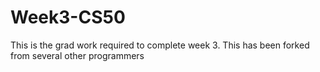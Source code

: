 # Week3-CS50
This is the grad work required to complete week 3. This has been forked from several other programmers
